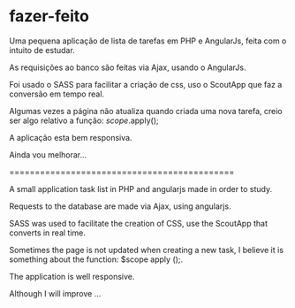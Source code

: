 # fazer-feito
Uma pequena aplicação de lista de tarefas em PHP e AngularJs, feita com o intuito de estudar.

As requisições ao banco são feitas via Ajax, usando o AngularJs.

Foi usado o SASS para facilitar a criação de css, uso o ScoutApp que faz a conversão em tempo real.

Algumas vezes a página não atualiza quando criada uma nova tarefa, creio ser algo relativo a função:  $scope.$apply();

A aplicação esta bem responsiva.

Ainda vou melhorar...

============================================

A small application task list in PHP and angularjs made in order to study.

Requests to the database are made via Ajax, using angularjs.

SASS was used to facilitate the creation of CSS, use the ScoutApp that converts in real time.

Sometimes the page is not updated when creating a new task, I believe it is something about the function: $scope apply ();.

The application is well responsive.

Although I will improve ...
